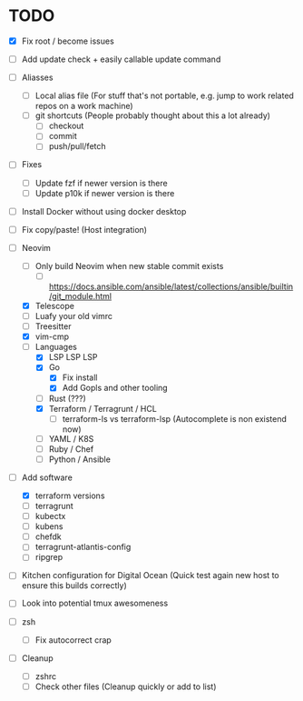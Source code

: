 # TODO

- [x] Fix root / become issues
- [ ] Add update check + easily callable update command

- [ ] Aliasses
  - [ ] Local alias file (For stuff that's not portable, e.g. jump to work related repos on a work machine)
  - [ ] git shortcuts (People probably thought about this a lot already)
    - [ ] checkout
    - [ ] commit
    - [ ] push/pull/fetch

- [ ] Fixes
  - [ ] Update fzf if newer version is there
  - [ ] Update p10k if newer version is there

- [ ] Install Docker without using docker desktop

- [ ] Fix copy/paste! (Host integration)

- [ ] Neovim
  - [ ] Only build Neovim when new stable commit exists
    - [ ] https://docs.ansible.com/ansible/latest/collections/ansible/builtin/git_module.html
  - [x] Telescope
  - [ ] Luafy your old vimrc
  - [ ] Treesitter
  - [x] vim-cmp
  - [ ] Languages
    - [x] LSP LSP LSP
    - [x] Go
      - [x] Fix install
      - [x] Add Gopls and other tooling
    - [ ] Rust (???)
    - [x] Terraform / Terragrunt / HCL
      - [ ] terraform-ls vs terraform-lsp (Autocomplete is non existend now)
    - [ ] YAML / K8S
    - [ ] Ruby / Chef
    - [ ] Python / Ansible

- [ ] Add software
  - [x] terraform versions
  - [ ] terragrunt
  - [ ] kubectx
  - [ ] kubens
  - [ ] chefdk
  - [ ] terragrunt-atlantis-config
  - [ ] ripgrep

- [ ] Kitchen configuration for Digital Ocean (Quick test again new host to ensure this builds correctly)

- [ ] Look into potential tmux awesomeness

- [ ] zsh
  - [ ] Fix autocorrect crap

- [ ] Cleanup
  - [ ] zshrc
  - [ ] Check other files (Cleanup quickly or add to list)
